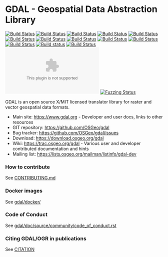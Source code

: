GDAL - Geospatial Data Abstraction Library
====

[![Build Status](https://github.com/OSGeo/gdal/workflows/Ubuntu%2020.04%20build/badge.svg)](https://github.com/osgeo/gdal/actions?query=workflow%3A%22Ubuntu+20.04+build%22+branch%3Amaster)
[![Build Status](https://github.com/OSGeo/gdal/workflows/Ubuntu%2018.04%20build/badge.svg)](https://github.com/osgeo/gdal/actions?query=workflow%3A%22Ubuntu+18.04+build%22+branch%3Amaster)
[![Build Status](https://github.com/OSGeo/gdal/workflows/Ubuntu%2018.04%2032bit%20build/badge.svg)](https://github.com/osgeo/gdal/actions?query=workflow%3A%22Ubuntu+18.04+32bit+build%22+branch%3Amaster)
[![Build Status](https://github.com/OSGeo/gdal/workflows/MacOS%20build/badge.svg)](https://github.com/osgeo/gdal/actions?query=workflow%3A%22MacOS+build%22+branch%3Amaster)
[![Build Status](https://github.com/OSGeo/gdal/workflows/Windows%20builds/badge.svg)](https://github.com/osgeo/gdal/actions?query=workflow%3A%22Windows+builds%22+branch%3Amaster)
[![Build Status](https://github.com/OSGeo/gdal/workflows/Android%20build/badge.svg)](https://github.com/osgeo/gdal/actions?query=workflow%3A%22Android+build%22+branch%3Amaster)
[![Build Status](https://github.com/OSGeo/gdal/workflows/ASAN%20build/badge.svg)](https://github.com/osgeo/gdal/actions?query=workflow%3A%22ASAN+build%22+branch%3Amaster)
[![Build Status](https://github.com/OSGeo/gdal/workflows/mingw_w64%20build/badge.svg)](https://github.com/osgeo/gdal/actions?query=workflow%3A%22mingw_w64+build%22+branch%3Amaster)
[![Build Status](https://github.com/OSGeo/gdal/workflows/CLang%20Static%20Analyzer/badge.svg)](https://github.com/osgeo/gdal/actions?query=workflow%3A%22CLang+Static+Analyzer%22+branch%3Amaster)
[![Build Status](https://github.com/OSGeo/gdal/workflows/Code%20Checks/badge.svg)](https://github.com/osgeo/gdal/actions?query=workflow%3A%22Code+Checks%22+branch%3Amaster)
[![Build Status](https://travis-ci.com/OSGeo/gdal.svg?branch=master)](https://travis-ci.com/OSGeo/gdal)
[![Build status](https://ci.appveyor.com/api/projects/status/jtwx0pcr0y01i17p/branch/master?svg=true)](https://ci.appveyor.com/project/OSGeo/gdal)
[![Build Status](https://scan.coverity.com/projects/749/badge.svg?flat=1)](https://scan.coverity.com/projects/gdal)
[![Documentation build Status](https://dev.azure.com/osgeo/gdal/_apis/build/status/OSGeo.gdal.doc?branchName=master&jobName=Documentation)](https://dev.azure.com/osgeo/gdal/_build/latest?definitionId=2&branchName=master&jobName=Documentation)
[![Fuzzing Status](https://oss-fuzz-build-logs.storage.googleapis.com/badges/gdal.svg)](https://bugs.chromium.org/p/oss-fuzz/issues/list?sort=-opened&can=1&q=proj:gdal)

GDAL is an open source X/MIT licensed translator library for raster and vector geospatial data formats.

* Main site: https://www.gdal.org - Developer and user docs, links to other resources
* GIT repository: https://github.com/OSGeo/gdal
* Bug tracker: https://github.com/OSGeo/gdal/issues
* Download: https://download.osgeo.org/gdal
* Wiki: https://trac.osgeo.org/gdal - Various user and developer contributed documentation and hints
* Mailing list: https://lists.osgeo.org/mailman/listinfo/gdal-dev

### How to contribute

See [CONTRIBUTING.md](CONTRIBUTING.md)

### Docker images

See [gdal/docker/](gdal/docker/)

### Code of Conduct

See [gdal/doc/source/community/code_of_conduct.rst](gdal/doc/source/community/code_of_conduct.rst)

### Citing GDAL/OGR in publications

See [CITATION](CITATION)
